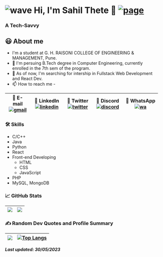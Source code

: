 <!---
SahilThete/SahilThete is a ✨ special ✨ repository because its `README.md` (this file) appears on your GitHub profile.
You can click the Preview link to take a look at your changes.
--->

# ![wave](https://github.com/SahilThete/SahilThete/assets/91048637/26b735d7-40d4-4fca-9ab2-425d55278ed0) Hi, I'm Sahil Thete 🔗 [![page](https://img.shields.io/website?down_color=red&down_message=offline&style=flat-square&up_color=success&up_message=online&url=https%3A%2F%2Fsahilthete.github.io%2F)](https://sahilthete.github.io/)



### A Tech-Savvy
  
## 😃 About me 

- I'm a student at G. H. RAISONI COLLEGE OF ENGINEERING & MANAGEMENT, Pune.
- 📕 I'm persuing B.Tech degree in Computer Engineering, currently enrolled in the 7th sem of the program.
- 🌱 As of now, I'm searching for intership in Fullstack Web Development and React Dev.
- 📫 How to reach me - 

| 📧 E-mail [![gmail](https://img.shields.io/badge/Sahil%20Thete-0A66C2?style=flat-square&color=white&logo=gmail)](mailto:sahilthete.st@gmail.com) | 💼 LinkedIn [![linkedin](https://img.shields.io/badge/Sahil%20Thete-0A66C2?style=flat-square&logo=linkedin&logoColor=white)](https://www.linkedin.com/in/SahilThete-338242207/) | 💬 Twitter [![twitter](https://img.shields.io/twitter/follow/sahil_thete?color=blue&label=Sahil%20Thete&logo=twitter&style=flat-square)](https://www.twitter.com/sahil_thete/) | 👥 Discord [![discord](https://img.shields.io/discord/871263899180236820?label=ENCORES&labelColor=%235865F2&logo=discord&logoColor=white&style=flat-square)](https://discord.gg/k47bQrx89x) | 📱 WhatsApp [![wa](https://img.shields.io/badge/Sahil%20Thete-0A66C2?style=flat-square&color=white&logo=whatsapp)](https://api.whatsapp.com/send/?phone=918956888839&text=Hey+there%21&type=phone_number) |
| -------------- | -------------- | -------------- | -------------- | -------------- |


### 🛠 Skills
- C/C++
- Java
- Python
- React
- Front-end Developing 
  * HTML
  * CSS
  * JavaScript 
- PHP
- MySQL, MongoDB


###  📈 GitHub Stats

| <!-- <![Sahil's GitHub stats] --> <img src="https://github-readme-stats.vercel.app/api?username=SahilThete&&show_icons=true&count_private=true&theme=github_dark"> | <!--  ![GitHub Streak] --><img src="https://github-readme-streak-stats.herokuapp.com/?user=SahilThete&theme=blueberry_duo"/> | 
| -------------- | -------------- |


 ### ✍️ Random Dev Quotes and Profile Summary
 
| ![](https://quotes-github-readme.vercel.app/api?type=horizontal&theme=dracula) | [![Top Langs](https://github-readme-stats.vercel.app/api/top-langs/?username=SahilThete&theme=github_dark&layout=compact)](https://github.com/SahilThete/github-readme-stats) |
| -------------- | -------------- |

<!-- [![Sahil's github activity graph](https://activity-graph.herokuapp.com/graph?username=SahilThete&theme=react-dark)](https://github.com/ashutosh00710/github-readme-activity-graph) -->


**_Last updated: 30/05/2023_**

<!-- **_[@SahilThete](https://www.github.com/SahilThete)_** -->
